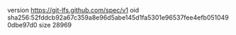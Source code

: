 version https://git-lfs.github.com/spec/v1
oid sha256:52fddcb92a67c359a8e96d5abe145d1fa5301e96537fee4efb0510490dbe97d0
size 28969
